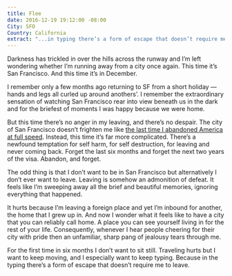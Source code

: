```yaml
---
title: Flee
date: 2016-12-19 19:12:00 -08:00
City: SFO
Country: California
extract: "...in typing there’s a form of escape that doesn’t require me to leave."
---
```


Darkness has trickled in over the hills across the runway and I’m left wondering whether I’m running away from a city once again. This time it’s San Francisco. And this time it’s in December.

I remember only a few months ago returning to SF from a short holiday — hands and legs all curled up around anothers’. I remember the extraordinary sensation of watching San Francisco rear into view beneath us in the dark and for the briefest of moments I was happy because we were home.

But this time there’s no anger in my leaving, and there’s no despair. The city of San Francisco doesn’t frighten me like [the last time I abandoned America at full speed](https://robinrendle.com/notes/with-teeth-of-metal-and-glass/). Instead, this time it’s far more complicated. There’s a newfound temptation for self harm, for self destruction, for leaving and never coming back. Forget the last six months and forget the next two years of the visa. Abandon, and forget.  

The odd thing is that I don’t want to be in San Francisco but alternatively I don’t ever want to leave. Leaving is somehow an admonition of defeat. It feels like I’m sweeping away all the brief and beautiful memories, ignoring everything that happened.

It hurts because I’m leaving a foreign place and yet I’m inbound for another, the home that I grew up in. And now I wonder what it feels like to have a city that you can reliably call home. A place you can see yourself living in for the rest of your life. Consequently, whenever I hear people cheering for their city with pride then an unfamiliar, sharp pang of jealousy tears through me.

For the first time in six months I don’t want to sit still. Traveling hurts but I want to keep moving, and I especially want to keep typing. Because in the typing there’s a form of escape that doesn’t require me to leave.